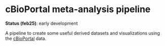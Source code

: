 # cBioPortal meta-analysis pipeline

**Status (feb25)**: early development

A pipeline to create some useful derived datasets and visualizations using the [cBioPortal](https://cbioportal.org) data.

